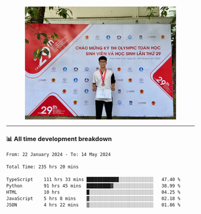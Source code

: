 <p align="center"><img src="asset/header.jpg" width="80%"/></p>

---
<!-- 
<details>
  <summary>📃 My Resume</summary>

### Education

- 📖 **Information Technology**\
📆 10/2021 - present\
📍 **Thang Long University** - Hoang Mai, Hanoi, Vietnam -->

<!-- ### Experience
- 👨‍💻 **Full Stack Web Intern**\
📆 09/2022 - 12/2023\
📍 **TECH 5S** -  Luu Huu Phuong, Phuong My Dinh I, Nam Tu Liem, Hanoi.


- 👨‍💻 **Full Stack Web Fresher**\
📆 1/2022 - 05/2023\
📍 **TECH 5S** -  Luu Huu Phuong, Phuong My Dinh I, Nam Tu Liem, Hanoi.

- 👨‍💻 **Frontend Web Fresher**\
📆 11/2023 - present\
📍 **White Neuron** -  Mau Luong, Ha Dong, Hanoi, Vietnam
</details> -->

### 📊 All time development breakdown

<!--START_SECTION:waka-->

```txt
From: 22 January 2024 - To: 14 May 2024

Total Time: 235 hrs 20 mins

TypeScript    111 hrs 33 mins ████████████░░░░░░░░░░░░░   47.40 %
Python        91 hrs 45 mins  █████████▓░░░░░░░░░░░░░░░   38.99 %
HTML          10 hrs          █░░░░░░░░░░░░░░░░░░░░░░░░   04.25 %
JavaScript    5 hrs 8 mins    ▓░░░░░░░░░░░░░░░░░░░░░░░░   02.18 %
JSON          4 hrs 22 mins   ▒░░░░░░░░░░░░░░░░░░░░░░░░   01.86 %
```

<!--END_SECTION:waka-->
